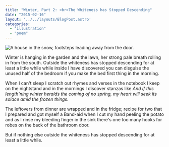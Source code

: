 ```yaml
---
title: "Winter, Part 2: <br>The Whiteness has Stopped Descending"
date: "2015-02-16"
layout: '../../layouts/BlogPost.astro'
categories: 
  - "illustration"
  - "poem"
---
```


![A house in the snow, footsteps leading away from the door.](/assets/images/Week-10.png)

Winter is hanging in the garden and the lawn, her strong pale breath rolling in from the south. Outside the whiteness has stopped descending for at least a little while while inside I have discovered you can disguise the unused half of the bedroom if you make the bed first thing in the morning.

When I can't sleep I scratch out rhymes and verses in the notebook I keep on the nightstand and in the mornings I discover stanzas like _And if this length'ning winter heralds the coming of no spring, my heart will seek its solace amid the frozen things._

The leftovers from dinner are wrapped and in the fridge; recipe for two that I prepared and got myself a Band-aid when I cut my hand peeling the potato and as I rinse my bleeding finger in the sink there's one too many hooks for robes on the back of the bathroom door.

But if nothing else outside the whiteness has stopped descending for at least a little while.
